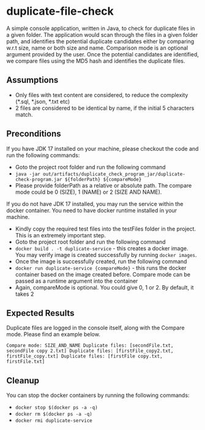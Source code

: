 # duplicate-file-check
A simple console application, written in Java, to check for duplicate files in a given folder. The application would scan through the files in a given folder path, and identifies the potential duplicate candidates either by comparing w.r.t size, name or both size and name. Comparison mode is an optional argument provided by the user. Once the potential candidates are identified, we compare files using the MD5 hash and identifies the duplicate files.

## Assumptions
 - Only files with text content are considered, to reduce the complexity (*.sql, *.json, *.txt etc)
 - 2 files are considered to be identical by name, if the initial 5 characters match.

## Preconditions
If you have JDK 17 installed on your machine, please checkout the code and run the following commands:
 - Goto the project root folder and run the following command
 - `java -jar out/artifacts/duplicate_check_program_jar/duplicate-check-program.jar ${folderPath} ${compareMode}`
 - Please provide folderPath as a relative or absolute path. The compare mode could be 0 (SIZE), 1 (NAME) or 2 (SIZE AND NAME). 

If you do not have JDK 17 installed, you may run the service within the docker container. You need to have docker runtime installed in your machine.
 - Kindly copy the required test files into the testFiles folder in the project. This is an extremely important step.
 - Goto the project root folder and run the following command
 - `docker build . -t duplicate-service` - this creates a docker image. You may verify image is created successfully by running `docker images`.
 - Once the image is successfully created, run the following command
 - `docker run duplicate-service {compareMode}` - this runs the docker container based on the image created before. Compare mode can be passed as a runtime argument into the container
 - Again, compareMode is optional. You could give 0, 1 or 2. By default, it takes 2

## Expected Results
Duplicate files are logged in the console itself, along with the Compare mode. Please find an example below.

`Compare mode: SIZE_AND_NAME
Duplicate files: [secondFile.txt, secondFile copy 2.txt]
Duplicate files: [firstFile_copy2.txt, firstFile_copy.txt]
Duplicate files: [firstFile copy.txt, firstFile.txt]`

## Cleanup
You can stop the docker containers by running the following commands:
 - `docker stop $(docker ps -a -q)`
 - `docker rm $(docker ps -a -q)  `
 - `docker rmi duplicate-service`
